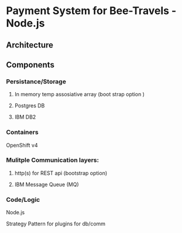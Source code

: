 # Payment System for Bee-Travels - Node.js 

## Architecture

## Components

### Persistance/Storage

1. In memory temp assosiative array (boot strap option )

1. Postgres DB

1. IBM DB2

### Containers

OpenShift v4

### Mulitple Communication layers:

1. http(s) for REST api (bootstrap option)

1. IBM Message Queue (MQ)

### Code/Logic
Node.js

Strategy Pattern for plugins for db/comm


